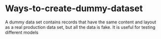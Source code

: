 # Ways-to-create-dummy-dataset
A dummy data set contains records that have the same content and layout as a real production data set, but all the data is fake. It is useful for testing different models

